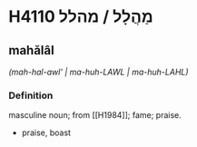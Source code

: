 # H4110 מַהֲלָל / מהלל

## mahălâl

_(mah-hal-awl' | ma-huh-LAWL | ma-huh-LAHL)_

### Definition

masculine noun; from [[H1984]]; fame; praise.

- praise, boast
